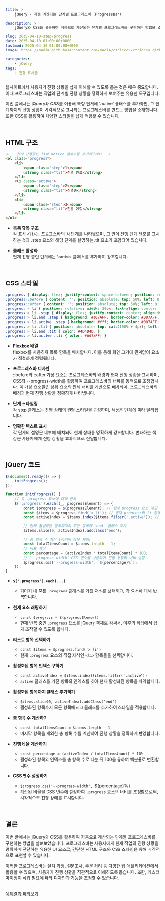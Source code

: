 ```yaml
---
title: >  
    jQuery - 자동 계산되는 단계별 프로그레스바 (ProgressBar)

description: >  
    jQuery와 CSS를 활용하여 자동으로 계산되는 단계별 프로그레스바를 구현하는 방법을 소개합니다. 

slug: 2025-04-10-step-progress
date: 2025-04-10 01:00:00+0000
lastmod: 2025-04-10 01:00:00+0000
image: https://media.githubusercontent.com/media/ctrlcccv/ctrlcccv.github.io/master/assets/img/post/2025-04-10-step-progress.webp

categories:
    - jQuery
tags:
    - 진행 표시줄
---
```

웹사이트에서 사용자가 진행 상황을 쉽게 이해할 수 있도록 돕는 것은 매우 중요합니다. 이때 프로그레스바는 작업의 단계별 진행 상황을 명확하게 보여주는 유용한 도구입니다.

이번 글에서는 jQuery와 CSS를 이용해 특정 단계에 'active' 클래스를 추가하면, 그 단계까지의 진행 상황이 시각적으로 표시되는 프로그레스바를 만드는 방법을 소개합니다. 또한 CSS를 활용하여 다양한 스타일을 쉽게 적용할 수 있습니다.  


<ins class="adsbygoogle"
     style="display:block; text-align:center;"
     data-ad-layout="in-article"
     data-ad-format="fluid"
     data-ad-client="ca-pub-8535540836842352"
     data-ad-slot="2974559225"></ins>
<script>
     (adsbygoogle = window.adsbygoogle || []).push({});
</script>

<br>

## HTML 구조

```html
<!-- 현재 진행중인 li에 active 클래스를 추가해주세요 -->
<ol class="progress">
    <li>
        <span class="step">1</span>
        <strong class="tit">진행 완료</strong>
    </li>
    <li class="active">
        <span class="step">2</span>
        <strong class="tit">진행중</strong>
    </li>
    <li>
        <span class="step">3</span>
        <strong class="tit">진행 예정</strong>
    </li>
</ol>
```
* **목록 항목 구조**   
<span class="txt">각 표시 `<li>`는 프로그스바의 각 단계를 나타냈으며, 그 안에 진행 단계 번호를 표시하는 것과 .step 요소와 해당 단계를 설명하는 .tit 요소가 포함되어 있습니다.</span>  

* **클래스 활성화**  
<span class="txt">현재 진행 중인 단계에는 'active' 클래스를 추가하여 강조합니다.</span>

<br>

## CSS 스타일

```css
.progress { display: flex; justify-content: space-between; position: relative; max-width: 600px; margin: 0 11px 28px; margin: 200px auto 0; } 
.progress::before { content: ''; position: absolute; top: 50%; left: 0; width: 100%; height: 4px; background: #D6D6D6; z-index: 0; transform: translate(0,-50%); } 
.progress::after { content: ''; position: absolute; top: 50%; left: 0; width: var(--progress-width); height: 4px; background: #007AFF; z-index: 1; transform: translate(0,-50%); } 
.progress > li { position: relative; width: 20px; text-align: center; } 
.progress > li .step { display: flex; justify-content: center; align-items: center; position: relative; width: 20px; height: 20px; margin: -2px auto 0; background: #EEEEEE; border: 1px solid #999999; border-radius: 50%; font-size: 10px; line-height: 1; color: #999999; z-index: 2; } 
.progress > li.end .step { background: #007AFF; border-color: #007AFF; color: #fff; } 
.progress > li.active .step { background: #fff; border-color: #007AFF; color: #007AFF; } 
.progress > li .tit { position: absolute; top: calc(100% + 4px); left: 50%; font-size: 12px; font-weight: 400; line-height: 130%; color: #999999; white-space: nowrap; transform: translate(-50%,0); } 
.progress > li.end .tit { color: #4D4D4D; } 
.progress > li.active .tit { color: #007AFF; } 
```
* **Flexbox 배열**  
<span class="txt">flexbox를 사용하여 목록 항목을 배치합니다. 이를 통해 화면 크기에 관계없이 요소가 적절하게 정렬됩니다.</span>

* **프로그레스바 디자인**  
<span class="txt">::before와 ::after 가상 요소는 프로그레스바의 배경과 현재 진행 상황을 표시하며, CSS의 --progress-width를 활용하여 프로그레스바의 너비를 동적으로 조정합니다. 이 가상 요소들은 상위 요소의 전체 너비를 기반으로 배치되며, 프로그레스바의 배경과 현재 진행 상황을 정확하게 나타냅니다.</span>

* **단계 스타일링**  
<span class="txt">각 step 클래스는 진행 상태의 원형 스타일을 구성하며, 색상은 단계에 따라 달라집니다.</span>

* **명확한 텍스트 표시**  
<span class="txt">각 단계의 설명은 내부에 배치되어 현재 상태를 명확하게 강조합니다. 변화하는 색상은 사용자에게 진행 상황을 효과적으로 전달합니다.</span>


<ins class="adsbygoogle"
     style="display:block; text-align:center;"
     data-ad-layout="in-article"
     data-ad-format="fluid"
     data-ad-client="ca-pub-8535540836842352"
     data-ad-slot="2974559225"></ins>
<script>
     (adsbygoogle = window.adsbygoogle || []).push({});
</script>

<br>

## jQuery 코드
```js
$(document).ready(() => {
    initProgress();
});

function initProgress() {
    // 각 .progress 요소에 대해 반복
    $('.progress').each((_, progressElement) => {
        const $progress = $(progressElement); // 현재 progress 요소 래핑
        const $items = $progress.find('> li'); // 현재 progress의 li 항목들 선택
        const activeIndex = $items.index($items.filter('.active')); // 'active' 클래스를 가진 항목의 인덱스 구하기

        // 현재 활성화된 항목까지의 모든 항목에 'end' 클래스 추가
        $items.slice(0, activeIndex).addClass('end');

        // 총 항목 수 계산 (마지막 항목 제외)
        const totalItemsCount = $items.length - 1;
        // 비율 계산
        const percentage = (activeIndex / totalItemsCount) * 100; 
        // '--progress-width' CSS 변수를 사용하여 진행 상황의 너비 설정
        $progress.css('--progress-width', `${percentage}%`);
    });
}
```

* **`$('.progress').each(...)`** 
   - 페이지 내 모든 `.progress` 클래스를 가진 요소를 선택하고, 각 요소에 대해 반복합니다.

* **현재 요소 래핑하기**
   - `const $progress = $(progressElement)`
   - 현재 반복 중인 `.progress` 요소를 jQuery 객체로 감싸서, 이후의 작업에서 쉽게 조작할 수 있도록 합니다.

* **리스트 항목 선택하기**
   - `const $items = $progress.find('> li')`
   - 현재 `.progress` 요소의 직접 자식인 `<li>` 항목들을 선택합니다.

* **활성화된 항목 인덱스 구하기**
   - `const activeIndex = $items.index($items.filter('.active'))`
   - `active` 클래스를 가진 항목의 인덱스를 찾아 현재 활성화된 항목을 파악합니다.

* **활성화된 항목까지 클래스 추가하기**
   - `$items.slice(0, activeIndex).addClass('end')`
   - 활성화된 항목까지 모든 항목에 `end` 클래스를 추가하여 스타일을 적용합니다.

* **총 항목 수 계산하기**
   - `const totalItemsCount = $items.length - 1`
   - 마지막 항목을 제외한 총 항목 수를 계산하여 진행 상황을 정확하게 반영합니다.

* **진행 비율 계산하기**
   - `const percentage = (activeIndex / totalItemsCount) * 100`
   - 활성화된 항목의 인덱스를 총 항목 수로 나눈 뒤 100을 곱하여 백분율로 변환합니다.

* **CSS 변수 설정하기**
   - `$progress.css('--progress-width', `${percentage}%`)`
   - 계산된 비율을 CSS 변수에 설정하여 `.progress` 요소의 너비를 조정함으로써, 시각적으로 진행 상태를 표시합니다.

<br>

## 결론
이번 글에서는 jQuery와 CSS를 활용하여 자동으로 계산되는 단계별 프로그레스바를 구현하는 방법을 살펴보았습니다. 프로그레스바는 사용자에게 현재 작업의 진행 상황을 명확하게 전달하는 유용한 UI 요소로, 간단한 HTML 구조와 CSS 스타일을 통해 시각적으로 표현할 수 있습니다.

이러한 프로그레스바는 설치 과정, 설문조사, 주문 처리 등 다양한 웹 애플리케이션에서 활용할 수 있으며, 사용자가 진행 상황을 직관적으로 이해하도록 돕습니다. 또한, 커스터마이징이 쉬워 필요에 따라 디자인과 기능을 조정할 수 있습니다.

<br>

<div class="btn_wrap">
    <a href="https://ctrlcccv.github.io/ctrlcccv-demo/2025-04-10-step-progress/">예제결과 미리보기</a>
</div>

